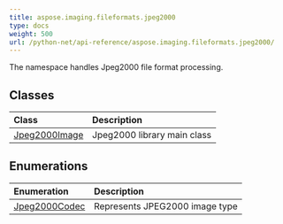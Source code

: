 ```yaml
---
title: aspose.imaging.fileformats.jpeg2000
type: docs
weight: 500
url: /python-net/api-reference/aspose.imaging.fileformats.jpeg2000/
---
```



The namespace handles Jpeg2000 file format processing.

## **Classes**
|**Class**|**Description**|
| :- | :- |
|[Jpeg2000Image](/imaging/python-net/api-reference/aspose.imaging.fileformats.jpeg2000/jpeg2000image/)|Jpeg2000 library main class|
## **Enumerations**
|**Enumeration**|**Description**|
| :- | :- |
|[Jpeg2000Codec](/imaging/python-net/api-reference/aspose.imaging.fileformats.jpeg2000/jpeg2000codec/)|Represents JPEG2000 image type|
